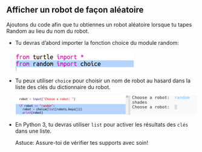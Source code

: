 ## Afficher un robot de façon aléatoire

Ajoutons du code afin que tu obtiennes un robot aléatoire lorsque tu tapes Random au lieu du nom du robot.

+ Tu devras d’abord importer la fonction choice du module random:
    
    ![capture d'écran](images/robotrumps-random.png)

+ Tu peux utiliser `choice` pour choisir un nom de robot au hasard dans la liste des clés du dictionnaire du robot.
    
    ![captures d'écran](images/robotrumps-choice.png)

+ En Python 3, tu devras utiliser `list` pour activer les résultats des `clés` dans une liste.
    
    Astuce: Assure-toi de vérifier tes supports avec soin!